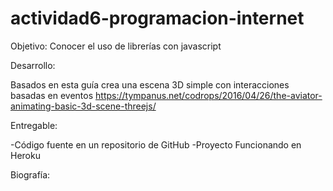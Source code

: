 # actividad6-programacion-internet
Objetivo:
Conocer el uso de librerías con javascript

Desarrollo:

Basados en esta guía crea una escena 3D simple con interacciones basadas en eventos
https://tympanus.net/codrops/2016/04/26/the-aviator-animating-basic-3d-scene-threejs/



Entregable:

-Código fuente en un repositorio de GitHub
-Proyecto Funcionando en Heroku



Biografía:
